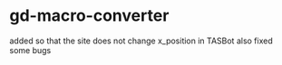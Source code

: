# gd-macro-converter
added so that the site does not change x_position in TASBot also fixed some bugs

